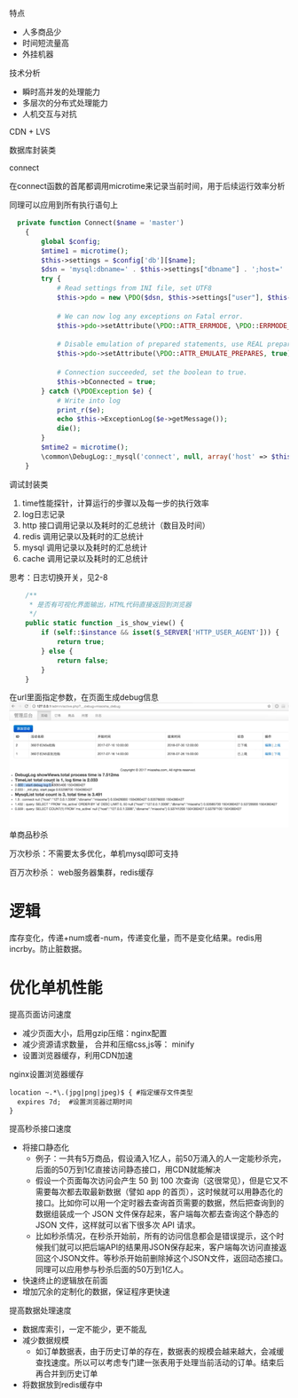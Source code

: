 特点

* 人多商品少
* 时间短流量高
* 外挂机器

技术分析

* 瞬时高并发的处理能力
* 多层次的分布式处理能力
* 人机交互与对抗

CDN + LVS

数据库封装类

connect

在connect函数的首尾都调用microtime来记录当前时间，用于后续运行效率分析

同理可以应用到所有执行语句上

```php
  private function Connect($name = 'master')
    {
        global $config;
        $mtime1 = microtime();
        $this->settings = $config['db'][$name];
        $dsn = 'mysql:dbname=' . $this->settings["dbname"] . ';host=' . $this->settings["host"] . '';
        try {
            # Read settings from INI file, set UTF8
            $this->pdo = new \PDO($dsn, $this->settings["user"], $this->settings["password"], array(\PDO::MYSQL_ATTR_INIT_COMMAND => "SET NAMES utf8;"));

            # We can now log any exceptions on Fatal error.
            $this->pdo->setAttribute(\PDO::ATTR_ERRMODE, \PDO::ERRMODE_EXCEPTION);

            # Disable emulation of prepared statements, use REAL prepared statements instead.
            $this->pdo->setAttribute(\PDO::ATTR_EMULATE_PREPARES, true);

            # Connection succeeded, set the boolean to true.
            $this->bConnected = true;
        } catch (\PDOException $e) {
            # Write into log
            print_r($e);
            echo $this->ExceptionLog($e->getMessage());
            die();
        }
        $mtime2 = microtime();
        \common\DebugLog::_mysql('connect', null, array('host' => $this->settings['host'], 'dbname' => $this->settings['dbname']), $mtime1, $mtime2, null);
    }
```

调试封装类

1. time性能探针，计算运行的步骤以及每一步的执行效率
2. log日志记录
3. http 接口调用记录以及耗时的汇总统计（数目及时间）
4. redis 调用记录以及耗时的汇总统计
5. mysql 调用记录以及耗时的汇总统计
6. cache 调用记录以及耗时的汇总统计

思考：日志切换开关，见2-8

```php
    /**
     * 是否有可视化界面输出，HTML代码直接返回到浏览器
     */
    public static function _is_show_view() {
        if (self::$instance && isset($_SERVER['HTTP_USER_AGENT'])) {
            return true;
        } else {
            return false;
        }
    }
```

在url里面指定参数，在页面生成debug信息![](/assets/debug_view.png)单商品秒杀

万次秒杀：不需要太多优化，单机mysql即可支持

百万次秒杀： web服务器集群，redis缓存

# 逻辑

库存变化，传递+num或者-num，传递变化量，而不是变化结果。redis用incrby。防止脏数据。

# 优化单机性能

提高页面访问速度

* 减少页面大小，启用gzip压缩：nginx配置
* 减少资源请求数量， 合并和压缩css,js等： minify
* 设置浏览器缓存，利用CDN加速

nginx设置浏览器缓存

```
location ~.*\.(jpg|png|jpeg)$ { #指定缓存文件类型 
  expires 7d;  #设置浏览器过期时间
}
```

提高秒杀接口速度

* 将接口静态化
  * 例子：一共有5万商品，假设涌入1亿人，前50万涌入的人一定能秒杀完，后面的50万到1亿直接访问静态接口，用CDN就能解决
  * 假设一个页面每次访问会产生 50 到 100 次查询（这很常见），但是它又不需要每次都去取最新数据（譬如 app 的首页），这时候就可以用静态化的接口。比如你可以用一个定时器去查询首页需要的数据，然后把查询到的数据组装成一个 JSON 文件保存起来，客户端每次都去查询这个静态的 JSON 文件，这样就可以省下很多次 API 请求。
  * 比如秒杀情况，在秒杀开始前，所有的访问信息都会是错误提示，这个时候我们就可以把后端API的结果用JSON保存起来，客户端每次访问直接返回这个JSON文件。等秒杀开始前删除掉这个JSON文件，返回动态接口。同理可以应用参与秒杀后面的50万到1亿人。
* 快速终止的逻辑放在前面
* 增加冗余的定制化的数据，保证程序更快速



提高数据处理速度

* 数据库索引，一定不能少，更不能乱
* 减少数据规模
  * 如订单数据表，由于历史订单的存在，数据表的规模会越来越大，会减缓查找速度。所以可以考虑专门建一张表用于处理当前活动的订单。结束后再合并到历史订单
* 将数据放到redis缓存中





